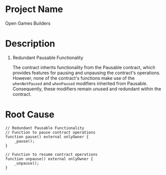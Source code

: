 # Project Name
Open Games Builders

# Description
1. Redundant Pausable Functionality
    
    The contract inherits functionality from the Pausable contract, which provides features for pausing and unpausing the contract's operations. However, none of the contract's functions make use of the `whenNotPaused` and `whenPaused` modifiers inherited from Pausable. Consequently, these modifiers remain unused and redundant within the contract.

# Root Cause
```solidity
// Redundant Pausable Functionality
// Function to pause contract operations
function pause() external onlyOwner {
    _pause();
}

// Function to resume contract operations
function unpause() external onlyOwner {
    _unpause();
}